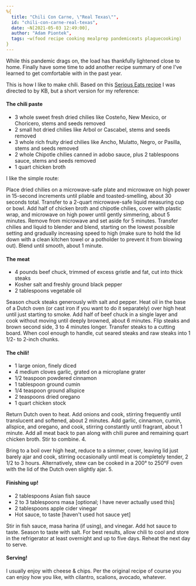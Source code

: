 ```yaml
---
%{
  title: "Chili Con Carne, \"Real Texas\"",
  id: "chili-con-carne-real-texas",
  date: ~N[2021-05-03 12:49:00],
  author: "Adam Piontek",
  tags: ~w(food recipe cooking mealprep pandemiceats plaguecooking)
}
---
```


While this pandemic drags on, the load has thankfully lightened close to home. Finally have some time to add another recipe summary of one I've learned to get comfortable with in the past year.

This is how I like to make chili. Based on this [Serious Eats recipe](https://www.seriouseats.com/recipes/2011/11/real-texas-chili-con-carne.html) I was directed to by KB, but a short version for my reference:

<!--more-->

#### The chili paste

- 3 whole sweet fresh dried chilies like Costeño, New Mexico, or Choricero, stems and seeds removed
- 2 small hot dried chilies like Arbol or Cascabel, stems and seeds removed
- 3 whole rich fruity dried chilies like Ancho, Mulatto, Negro, or Pasilla, stems and seeds removed
- 2 whole Chipotle chilies canned in adobo sauce, plus 2 tablespoons sauce, stems and seeds removed
- 1 quart chicken broth

I like the simple route:

Place dried chilies on a microwave-safe plate and microwave on high power in 15-second increments until pliable and toasted-smelling, about 30 seconds total. Transfer to a 2-quart microwave-safe liquid measuring cup or bowl. Add half of chicken broth and chipotle chilies, cover with plastic wrap, and microwave on high power until gently simmering, about 5 minutes. Remove from microwave and set aside for 5 minutes. Transfer chilies and liquid to blender and blend, starting on the lowest possible setting and gradually increasing speed to high (make sure to hold the lid down with a clean kitchen towel or a potholder to prevent it from blowing out). Blend until smooth, about 1 minute.

#### The meat

- 4 pounds beef chuck, trimmed of excess gristle and fat, cut into thick steaks
- Kosher salt and freshly ground black pepper
- 2 tablespoons vegetable oil

Season chuck steaks generously with salt and pepper. Heat oil in the base of a Dutch oven (or cast iron if you want to do it separately) over high heat until just starting to smoke. Add half of beef chuck in a single layer and cook without moving until deeply browned, about 6 minutes. Flip steaks and brown second side, 3 to 4 minutes longer. Transfer steaks to a cutting board. When cool enough to handle, cut seared steaks and raw steaks into 1 1/2- to 2-inch chunks.

#### The chili!

- 1 large onion, finely diced
- 4 medium cloves garlic, grated on a microplane grater
- 1/2 teaspoon powdered cinnamon
- 1 tablespoon ground cumin
- 1/4 teaspoon ground allspice
- 2 teaspoons dried oregano
- 1 quart chicken stock

Return Dutch oven to heat. Add onions and cook, stirring frequently until translucent and softened, about 2 minutes. Add garlic, cinnamon, cumin, allspice, and oregano, and cook, stirring constantly until fragrant, about 1 minute. Add all meat back to pan along with chili puree and remaining quart chicken broth. Stir to combine.
4.

Bring to a boil over high heat, reduce to a simmer, cover, leaving lid just barely ajar and cook, stirring occasionally until meat is completely tender, 2 1/2 to 3 hours. Alternatively, stew can be cooked in a 200° to 250°F oven with the lid of the Dutch oven slightly ajar.
5.

#### Finishing up!

- 2 tablespoons Asian fish sauce
- 2 to 3 tablespoons masa [optional; I have never actually used this]
- 2 tablespoons apple cider vinegar
- Hot sauce, to taste [haven't used hot sauce yet]

Stir in fish sauce, masa harina (if using), and vinegar. Add hot sauce to taste. Season to taste with salt. For best results, allow chili to cool and store in the refrigerator at least overnight and up to five days. Reheat the next day to serve.

#### Serving!

I usually enjoy with cheese & chips. Per the original recipe of course you can enjoy how you like, with cilantro, scalions, avocado, whatever.
